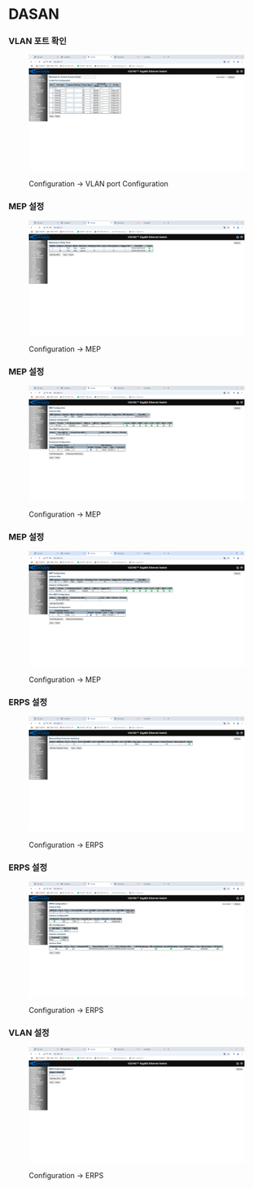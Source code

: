 # DASAN

### VLAN 포트 확인

<figure><img src="../../.gitbook/assets/1. VLAN (1).png" alt=""><figcaption><p>Configuration -> VLAN port Configuration</p></figcaption></figure>



### MEP 설정

<figure><img src="../../.gitbook/assets/2. MEP (1).png" alt=""><figcaption><p>Configuration -> MEP</p></figcaption></figure>



### MEP 설정

<figure><img src="../../.gitbook/assets/3. MEP (1).png" alt=""><figcaption><p>Configuration -> MEP</p></figcaption></figure>



### MEP 설정

<figure><img src="../../.gitbook/assets/4. MEP (1).png" alt=""><figcaption><p>Configuration -> MEP</p></figcaption></figure>



### ERPS 설정

<figure><img src="../../.gitbook/assets/5. ERPS (1).png" alt=""><figcaption><p>Configuration -> ERPS</p></figcaption></figure>



### ERPS 설정

<figure><img src="../../.gitbook/assets/6. ERPS (1).png" alt=""><figcaption><p>Configuration -> ERPS</p></figcaption></figure>



### VLAN 설정

<figure><img src="../../.gitbook/assets/7. ERPS (1).png" alt=""><figcaption><p>Configuration -> ERPS</p></figcaption></figure>





